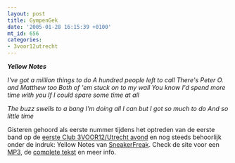 ```yaml
---
layout: post
title: GympenGek
date: '2005-01-28 16:15:39 +0100'
mt_id: 656
categories:
- 3voor12utrecht
---
```

<em><b>Yellow Notes</b>

I've got a million things to do
A hundred people left to call
There's Peter O. and Matthew too
Both of 'em stuck on to my wall
You know I'd spend more time with you
If I could spare some time at all

The buzz swells to a bang 
I'm doing all I can but I got so much to do 
And so little time</em>

Gisteren gehoord als eerste nummer tijdens het optreden van de eerste band op de <a href="http://3voor12.vpro.nl/artikelen/artikel/40660166">eerste Club 3VOOR12/Utrecht avond</a> en nog steeds behoorlijk onder de indruk: Yellow Notes van <a href="http://www.sneakerfreak.nl/">SneakerFreak</a>. Check de site voor een <a href="http://www.sneakerfreak.nl/mini/mp3/yellownotes16bit.mp3">MP3</a>, de <a href="http://www.sneakerfreak.nl/Teksten/YELL.html">complete tekst</a> en meer info.
